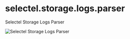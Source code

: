 # selectel.storage.logs.parser
Selectel Storage Logs Parser

![Selectel Storage Logs Parser](https://github.com/evstafev/selectel.storage.logs.parser/blob/master/screenshot.png)
